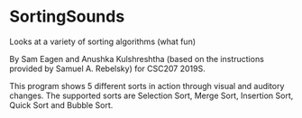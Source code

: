 # SortingSounds
Looks at a variety of sorting algorithms (what fun)

By Sam Eagen and Anushka Kulshreshtha (based on the instructions provided
by Samuel A. Rebelsky) for CSC207 2019S.

This program shows 5 different sorts in action through visual and
auditory changes. The supported sorts are Selection Sort, Merge Sort, Insertion Sort, Quick Sort and Bubble Sort.  
